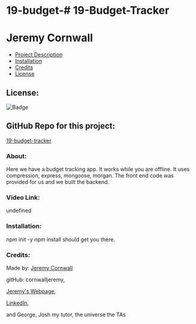 # 19-budget-# **19-Budget-Tracker**
  # Jeremy Cornwall	

  * [Project Description](#about)
  * [Installation](#installation)
  * [Credits](#credits)
  * [License](#license)
  
  ## License: 
  ![Badge](https://img.shields.io/badge/License-Bat_Signal-red)
  
  ## GitHub Repo for this project:
  [19-budget-tracker](https://github.com/cornwalljeremy/19-budget-tracker)

  ### About:
  Here we have a budget tracking app. It works while you are offline. It uses compression, express, mongoose, morgan. The front end code was provided for us and we built the backend. 

  ### Video Link:
  undefined

  ### Installation:
  npm init -y npm install should get you there. 

  ### Credits:
  Made by: 
  [Jeremy Cornwall](cornwall.jeremy@gmail.com)

  gitHub: cornwalljeremy,

  [Jeremy's Webpage](https://cornwalljeremy.github.io/cornwall-portfolio),

  [LinkedIn](https://www.linkedin.com/in/jeremy-cornwall-a9698448/),

   and George, Josh my tutor, the universe the TAs 
  
  
  
  
  
  
  

